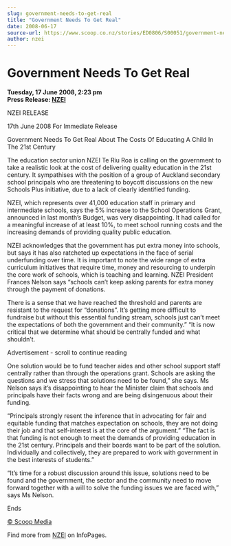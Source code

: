 ```yaml
---
slug: government-needs-to-get-real
title: "Government Needs To Get Real"
date: 2008-06-17
source-url: https://www.scoop.co.nz/stories/ED0806/S00051/government-needs-to-get-real.htm
author: nzei
---
```

Government Needs To Get Real
============================

**Tuesday, 17 June 2008, 2:23 pm**  
**Press Release: [NZEI](https://info.scoop.co.nz/NZEI)**

NZEI RELEASE

17th June 2008 For Immediate Release

Government Needs To Get Real About The Costs Of Educating A Child In The 21st Century

The education sector union NZEI Te Riu Roa is calling on the government to take a realistic look at the cost of delivering quality education in the 21st century. It sympathises with the position of a group of Auckland secondary school principals who are threatening to boycott discussions on the new Schools Plus initiative, due to a lack of clearly identified funding.

NZEI, which represents over 41,000 education staff in primary and intermediate schools, says the 5% increase to the School Operations Grant, announced in last month’s Budget, was very disappointing. It had called for a meaningful increase of at least 10%, to meet school running costs and the increasing demands of providing quality public education.

NZEI acknowledges that the government has put extra money into schools, but says it has also ratcheted up expectations in the face of serial underfunding over time. It is important to note the wide range of extra curriculum initiatives that require time, money and resourcing to underpin the core work of schools, which is teaching and learning. NZEI President Frances Nelson says “schools can’t keep asking parents for extra money through the payment of donations.

There is a sense that we have reached the threshold and parents are resistant to the request for “donations”. It’s getting more difficult to fundraise but without this essential funding stream, schools just can’t meet the expectations of both the government and their community.” “It is now critical that we determine what should be centrally funded and what shouldn’t.

Advertisement - scroll to continue reading





One solution would be to fund teacher aides and other school support staff centrally rather than through the operations grant. Schools are asking the questions and we stress that solutions need to be found,” she says. Ms Nelson says it’s disappointing to hear the Minister claim that schools and principals have their facts wrong and are being disingenuous about their funding.

“Principals strongly resent the inference that in advocating for fair and equitable funding that matches expectation on schools, they are not doing their job and that self-interest is at the core of the argument.” “The fact is that funding is not enough to meet the demands of providing education in the 21st century. Principals and their boards want to be part of the solution. Individually and collectively, they are prepared to work with government in the best interests of students.”

“It’s time for a robust discussion around this issue, solutions need to be found and the government, the sector and the community need to move forward together with a will to solve the funding issues we are faced with,” says Ms Nelson.

Ends

[© Scoop Media](http://www.scoop.co.nz/about/terms.html)

Find more from [NZEI](https://info.scoop.co.nz/NZEI) on InfoPages.